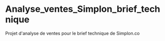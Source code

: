 # Analyse_ventes_Simplon_brief_technique
Projet d'analyse de ventes pour le brief technique de Simplon.co
